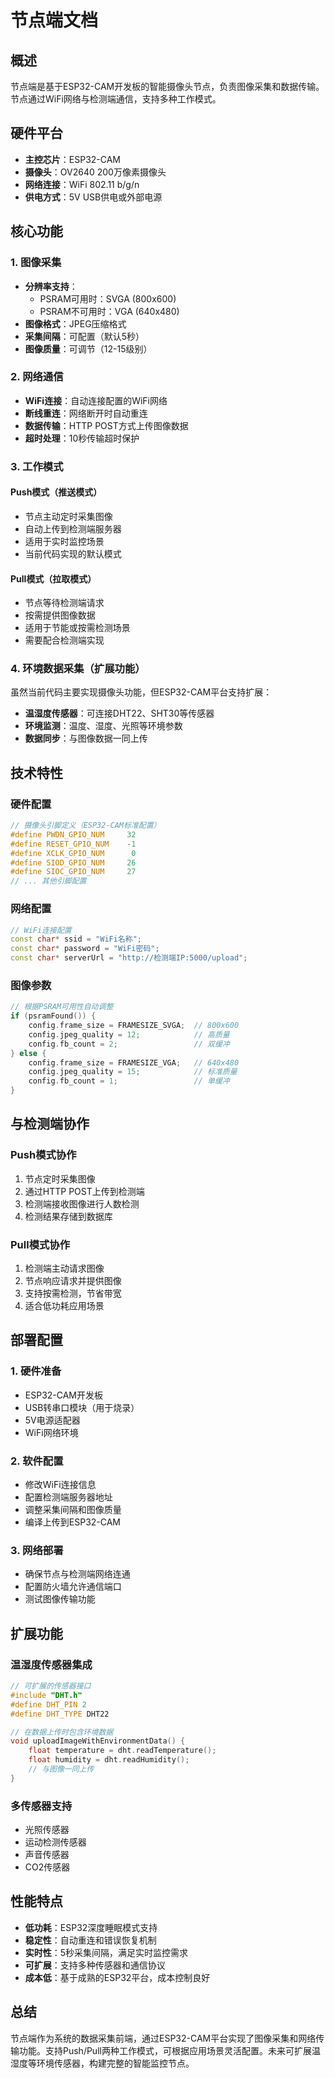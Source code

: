 # 节点端文档

## 概述

节点端是基于ESP32-CAM开发板的智能摄像头节点，负责图像采集和数据传输。节点通过WiFi网络与检测端通信，支持多种工作模式。

## 硬件平台

- **主控芯片**：ESP32-CAM
- **摄像头**：OV2640 200万像素摄像头
- **网络连接**：WiFi 802.11 b/g/n
- **供电方式**：5V USB供电或外部电源

## 核心功能

### 1. 图像采集

- **分辨率支持**：
  - PSRAM可用时：SVGA (800x600)
  - PSRAM不可用时：VGA (640x480)
- **图像格式**：JPEG压缩格式
- **采集间隔**：可配置（默认5秒）
- **图像质量**：可调节（12-15级别）

### 2. 网络通信

- **WiFi连接**：自动连接配置的WiFi网络
- **断线重连**：网络断开时自动重连
- **数据传输**：HTTP POST方式上传图像数据
- **超时处理**：10秒传输超时保护

### 3. 工作模式

#### Push模式（推送模式）
- 节点主动定时采集图像
- 自动上传到检测端服务器
- 适用于实时监控场景
- 当前代码实现的默认模式

#### Pull模式（拉取模式）
- 节点等待检测端请求
- 按需提供图像数据
- 适用于节能或按需检测场景
- 需要配合检测端实现

### 4. 环境数据采集（扩展功能）

虽然当前代码主要实现摄像头功能，但ESP32-CAM平台支持扩展：

- **温湿度传感器**：可连接DHT22、SHT30等传感器
- **环境监测**：温度、湿度、光照等环境参数
- **数据同步**：与图像数据一同上传

## 技术特性

### 硬件配置

```cpp
// 摄像头引脚定义（ESP32-CAM标准配置）
#define PWDN_GPIO_NUM     32
#define RESET_GPIO_NUM    -1
#define XCLK_GPIO_NUM      0
#define SIOD_GPIO_NUM     26
#define SIOC_GPIO_NUM     27
// ... 其他引脚配置
```

### 网络配置

```cpp
// WiFi连接配置
const char* ssid = "WiFi名称";
const char* password = "WiFi密码";
const char* serverUrl = "http://检测端IP:5000/upload";
```

### 图像参数

```cpp
// 根据PSRAM可用性自动调整
if (psramFound()) {
    config.frame_size = FRAMESIZE_SVGA;  // 800x600
    config.jpeg_quality = 12;            // 高质量
    config.fb_count = 2;                 // 双缓冲
} else {
    config.frame_size = FRAMESIZE_VGA;   // 640x480
    config.jpeg_quality = 15;            // 标准质量
    config.fb_count = 1;                 // 单缓冲
}
```

## 与检测端协作

### Push模式协作
1. 节点定时采集图像
2. 通过HTTP POST上传到检测端
3. 检测端接收图像进行人数检测
4. 检测结果存储到数据库

### Pull模式协作
1. 检测端主动请求图像
2. 节点响应请求并提供图像
3. 支持按需检测，节省带宽
4. 适合低功耗应用场景

## 部署配置

### 1. 硬件准备
- ESP32-CAM开发板
- USB转串口模块（用于烧录）
- 5V电源适配器
- WiFi网络环境

### 2. 软件配置
- 修改WiFi连接信息
- 配置检测端服务器地址
- 调整采集间隔和图像质量
- 编译上传到ESP32-CAM

### 3. 网络部署
- 确保节点与检测端网络连通
- 配置防火墙允许通信端口
- 测试图像传输功能

## 扩展功能

### 温湿度传感器集成
```cpp
// 可扩展的传感器接口
#include "DHT.h"
#define DHT_PIN 2
#define DHT_TYPE DHT22

// 在数据上传时包含环境数据
void uploadImageWithEnvironmentData() {
    float temperature = dht.readTemperature();
    float humidity = dht.readHumidity();
    // 与图像一同上传
}
```

### 多传感器支持
- 光照传感器
- 运动检测传感器
- 声音传感器
- CO2传感器

## 性能特点

- **低功耗**：ESP32深度睡眠模式支持
- **稳定性**：自动重连和错误恢复机制
- **实时性**：5秒采集间隔，满足实时监控需求
- **可扩展**：支持多种传感器和通信协议
- **成本低**：基于成熟的ESP32平台，成本控制良好

## 总结

节点端作为系统的数据采集前端，通过ESP32-CAM平台实现了图像采集和网络传输功能。支持Push/Pull两种工作模式，可根据应用场景灵活配置。未来可扩展温湿度等环境传感器，构建完整的智能监控节点。
        